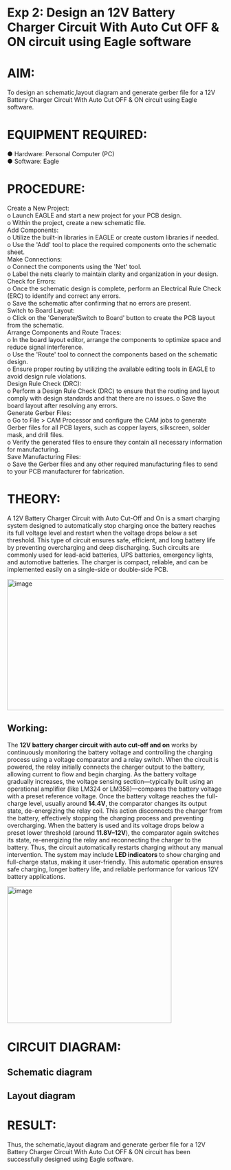 # Exp 2: Design an 12V Battery Charger Circuit With Auto Cut OFF & ON circuit using Eagle software
# AIM:
To design an schematic,layout diagram and generate gerber file for a 12V Battery Charger Circuit With Auto Cut OFF & ON circuit using Eagle software.
# EQUIPMENT REQUIRED:
● Hardware: Personal Computer (PC)<br>
● Software: Eagle <br>
# PROCEDURE:
Create a New Project:<br>
o Launch EAGLE and start a new project for your PCB design.<br>
o Within the project, create a new schematic file.<br>
Add Components:<br>
o Utilize the built-in libraries in EAGLE or create custom libraries if needed.<br>
o Use the 'Add' tool to place the required components onto the schematic sheet.<br>
Make Connections:<br>
o Connect the components using the 'Net' tool.<br>
o Label the nets clearly to maintain clarity and organization in your design.<br>
Check for Errors:<br>
o Once the schematic design is complete, perform an Electrical Rule Check (ERC) to identify and correct any errors.<br>
o Save the schematic after confirming that no errors are present.<br>
Switch to Board Layout:<br>
o Click on the 'Generate/Switch to Board' button to create the PCB layout from the schematic.<br>
Arrange Components and Route Traces:<br>
o In the board layout editor, arrange the components to optimize space and reduce signal interference.<br>
o Use the 'Route' tool to connect the components based on the schematic design.<br>
o Ensure proper routing by utilizing the available editing tools in EAGLE to avoid design rule violations.<br>
Design Rule Check (DRC):<br>
o Perform a Design Rule Check (DRC) to ensure that the routing and layout comply with design standards and that there are no issues.
o Save the board layout after resolving any errors.<br>
Generate Gerber Files:<br>
o Go to File > CAM Processor and configure the CAM jobs to generate Gerber files for all PCB layers, such as copper layers, silkscreen, solder mask, and drill files.<br>
o Verify the generated files to ensure they contain all necessary information for manufacturing.<br>
Save Manufacturing Files:<br>
o Save the Gerber files and any other required manufacturing files to send to your PCB manufacturer for fabrication.<br>
# THEORY:

A 12V Battery Charger Circuit with Auto Cut-Off and On is a smart charging system designed to automatically stop charging once the battery reaches its full voltage level and restart when the voltage drops below a set threshold. This type of circuit ensures safe, efficient, and long battery life by preventing overcharging and deep discharging.
Such circuits are commonly used for lead-acid batteries, UPS batteries, emergency lights, and automotive batteries. The charger is compact, reliable, and can be implemented easily on a single-side or double-side PCB.

<img width="743" height="305" alt="image" src="https://github.com/user-attachments/assets/2dbc8aa2-e368-4eb0-9a6a-dddb66a54963" />

## Working:

The **12V battery charger circuit with auto cut-off and on** works by continuously monitoring the battery voltage and controlling the charging process using a voltage comparator and a relay switch. When the circuit is powered, the relay initially connects the charger output to the battery, allowing current to flow and begin charging. As the battery voltage gradually increases, the voltage sensing section—typically built using an operational amplifier (like LM324 or LM358)—compares the battery voltage with a preset reference voltage. Once the battery voltage reaches the full-charge level, usually around **14.4V**, the comparator changes its output state, de-energizing the relay coil. This action disconnects the charger from the battery, effectively stopping the charging process and preventing overcharging. When the battery is used and its voltage drops below a preset lower threshold (around **11.8V–12V**), the comparator again switches its state, re-energizing the relay and reconnecting the charger to the battery. Thus, the circuit automatically restarts charging without any manual intervention. The system may include **LED indicators** to show charging and full-charge status, making it user-friendly. This automatic operation ensures safe charging, longer battery life, and reliable performance for various 12V battery applications.

<img width="382" height="318" alt="image" src="https://github.com/user-attachments/assets/0abf47c4-6ae1-4247-8c1a-09f1546ef0ef" />

# CIRCUIT DIAGRAM:

## Schematic diagram

## Layout diagram

# RESULT:
Thus, the schematic,layout diagram and generate gerber file for a 12V Battery Charger Circuit With Auto Cut OFF & ON circuit has been successfully designed using Eagle software.

